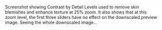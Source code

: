 Screenshot showing Contrast by Detail Levels used to remove skin
blemishes and enhance texture at 25% zoom. It also shows that at this
zoom level, the first three sliders have no effect on the downscaled
preview image. Seeing the whole downscaled image...